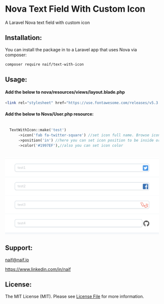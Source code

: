 # Nova Text Field With Custom Icon
A Laravel Nova text field with custom icon

## Installation:

You can install the package in to a Laravel app that uses Nova via composer:

```bash
composer require naif/text-with-icon
```

## Usage:
<h4>Add the below to nova/resources/views/layout.blade.php</h4>

```php
<link rel="stylesheet" href="https://use.fontawesome.com/releases/v5.3.1/css/all.css" integrity="sha384-mzrmE5qonljUremFsqc01SB46JvROS7bZs3IO2EmfFsd15uHvIt+Y8vEf7N7fWAU" crossorigin="anonymous">
```

<h4>Add the below to Nova/User.php resource:</h4>

```php

  TextWithIcon::make('test')
      ->icon('fab fa-twitter-square') //set icon full name. Browse icon gallery at https://fontawesome.com/icons?d=gallery&m=free
      ->position('in') //here you can set icon position to be inside or outside the text field.
      ->color('#1997EF'),//also you can set icon color
         
```

<img src="https://raw.githubusercontent.com/naifalshaye/nova-text-field-with-icon/master/screenshots/screenshot.png" width="700">

## Support:
naif@naif.io

https://www.linkedin.com/in/naif

## License:
The MIT License (MIT). Please see [License File](LICENSE.md) for more information.

